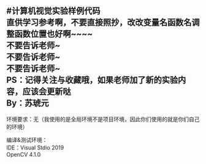 #计算机视觉实验样例代码  
直供学习参考啊，不要直接照抄，改改变量名函数名调整函数位置也好啊~~~~  
**不要告诉老师~**  
**不要告诉老师~**  
**不要告诉老师~**  
PS：记得关注与收藏哦，如果老师加了新的实验内容，应该会更新哒  
By：苏琥元  
-------------------------------------------------------------------------------------------------------------------------
环境要求：无（我使用的是全局环境不是项目环境，因此你们使用的就是你们自己的环境）  
  
编译&测试环境：  
IDE：Visual Stdio 2019  
     OpenCV 4.1.0  
